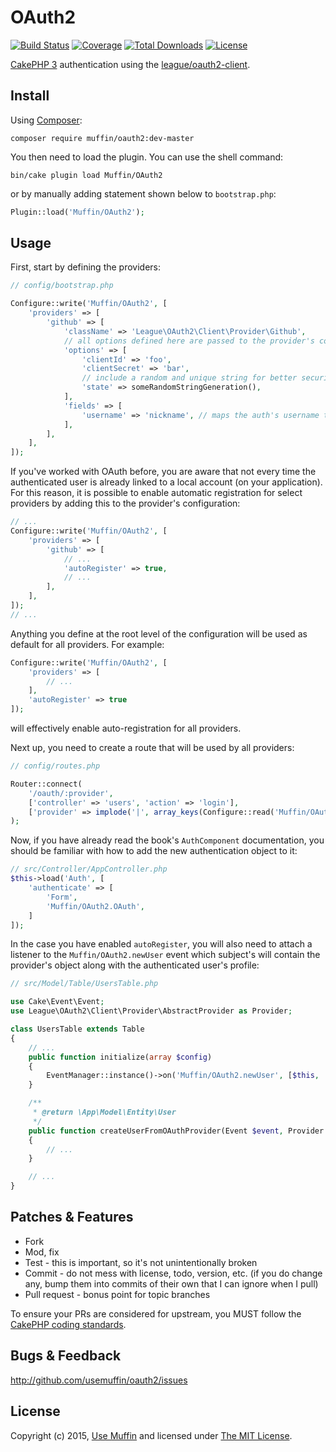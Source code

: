 # OAuth2

[![Build Status](https://img.shields.io/travis/UseMuffin/OAuth2/master.svg?style=flat-square)](https://travis-ci.org/UseMuffin/OAuth2)
[![Coverage](https://img.shields.io/coveralls/UseMuffin/OAuth2/master.svg?style=flat-square)](https://coveralls.io/r/UseMuffin/OAuth2)
[![Total Downloads](https://img.shields.io/packagist/dt/muffin/oauth2.svg?style=flat-square)](https://packagist.org/packages/muffin/oauth2)
[![License](https://img.shields.io/badge/license-MIT-blue.svg?style=flat-square)](LICENSE)

[CakePHP 3][cakephp] authentication using the [league/oauth2-client][oauth2].

## Install

Using [Composer][composer]:

```
composer require muffin/oauth2:dev-master
```

You then need to load the plugin. You can use the shell command:

```
bin/cake plugin load Muffin/OAuth2
```

or by manually adding statement shown below to `bootstrap.php`:

```php
Plugin::load('Muffin/OAuth2');
```

## Usage

First, start by defining the providers:

```php
// config/bootstrap.php

Configure::write('Muffin/OAuth2', [
	'providers' => [
		'github' => [
            'className' => 'League\OAuth2\Client\Provider\Github',
            // all options defined here are passed to the provider's constructor
            'options' => [
                'clientId' => 'foo',
                'clientSecret' => 'bar',
                // include a random and unique string for better security
                'state' => someRandomStringGeneration(),
            ],
            'fields' => [
            	'username' => 'nickname', // maps the auth's username to github's nickname
            ],
		],
	],
]);
```

If you've worked with OAuth before, you are aware that not every time the authenticated user is
already linked to a local account (on your application). For this reason, it is possible to enable
automatic registration for select providers by adding this to the provider's configuration:

```php
// ...
Configure::write('Muffin/OAuth2', [
	'providers' => [
		'github' => [
			// ...
            'autoRegister' => true,
            // ...
		],
	],
]);
// ...
```

Anything you define at the root level of the configuration will be used as default for all
providers. For example:

```php
Configure::write('Muffin/OAuth2', [
	'providers' => [
		// ...
	],
	'autoRegister' => true
]);
```

will effectively enable auto-registration for all providers.

Next up, you need to create a route that will be used by all providers:

```php
// config/routes.php

Router::connect(
	'/oauth/:provider', 
	['controller' => 'users', 'action' => 'login'], 
	['provider' => implode('|', array_keys(Configure::read('Muffin/OAuth2.providers')))]
);
```

Now, if you have already read the book's `AuthComponent` documentation, you should be familiar with how to
add the new authentication object to it:

```php
// src/Controller/AppController.php
$this->load('Auth', [
	'authenticate' => [
		'Form',
		'Muffin/OAuth2.OAuth',
	]
]);
```

In the case you have enabled `autoRegister`, you will also need to attach a listener to the `Muffin/OAuth2.newUser`
event which subject's will contain the provider's object along with the authenticated user's profile:

```php
// src/Model/Table/UsersTable.php

use Cake\Event\Event;
use League\OAuth2\Client\Provider\AbstractProvider as Provider;

class UsersTable extends Table
{
	// ...
	public function initialize(array $config)
	{
		EventManager::instance()->on('Muffin/OAuth2.newUser', [$this, 'createUserFromOAuthProvider']);
	}

	/**
	 * @return \App\Model\Entity\User
	 */
	public function createUserFromOAuthProvider(Event $event, Provider $provider, array $data)
	{
		// ...
	}

	// ...
}
```

## Patches & Features

* Fork
* Mod, fix
* Test - this is important, so it's not unintentionally broken
* Commit - do not mess with license, todo, version, etc. (if you do change any, bump them into commits of
their own that I can ignore when I pull)
* Pull request - bonus point for topic branches

To ensure your PRs are considered for upstream, you MUST follow the [CakePHP coding standards][standards].

## Bugs & Feedback

http://github.com/usemuffin/oauth2/issues

## License

Copyright (c) 2015, [Use Muffin][muffin] and licensed under [The MIT License][mit].

[cakephp]:http://cakephp.org
[composer]:http://getcomposer.org
[mit]:http://www.opensource.org/licenses/mit-license.php
[muffin]:http://usemuffin.com
[standards]:http://book.cakephp.org/3.0/en/contributing/cakephp-coding-conventions.html
[oauth2]:https://github.com/thephpleague/oauth2-client

